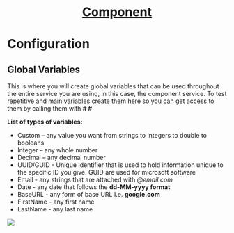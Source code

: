 <h1 style="text-align: center; text-decoration:underline; font-weight: bold;">Component</h1>

# Configuration
## Global Variables<!-- {docsify-ignore} --> 
This is where you will create global variables that can be used throughout the entire service you are using, in this case, the component service. To test repetitive and main variables create them here so you can get access to them by calling them with **# <variable-name> #**

**List of types of variables:**

- Custom – any value you want from strings to integers to double to booleans
- Integer – any whole number 
- Decimal – any decimal number
- UUID/GUID - Unique Identifier that is used to hold information unique to the specific ID you give. GUID are used for microsoft software
- Email - any strings that are attached with *@email.com*
- Date - any date that follows the **dd-MM-yyyy format**
- BaseURL - any form of base URL I.e. **google.com** 
- FirstName - any first name
- LastName - any last name

<img src="https://dmdug58z0ycm2.cloudfront.net/production/pub-site/images/_componentImgs/Global_Var_1.png">
